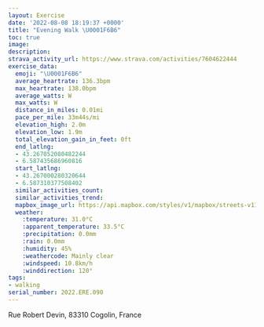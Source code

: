 ```yaml
---
layout: Exercise
date: '2022-08-08 18:19:37 +0000'
title: "Evening Walk \U0001F6B6"
toc: true
image:
description:
strava_activity_url: https://www.strava.com/activities/7604622444
exercise_data:
  emoji: "\U0001F6B6"
  average_heartrate: 136.3bpm
  max_heartrate: 138.0bpm
  average_watts: W
  max_watts: W
  distance_in_miles: 0.01mi
  pace_per_mile: 33m44s/mi
  elevation_high: 2.0m
  elevation_low: 1.9m
  total_elevation_gain_in_feet: 0ft
  end_latlng:
  - 43.267052080482244
  - 6.587435686960816
  start_latlng:
  - 43.267000280320644
  - 6.587310377508402
  similar_activities_count:
  similar_activities_trend:
  mapbox_image_url: https://api.mapbox.com/styles/v1/mapbox/streets-v11/static/path-5+787af2-1.0(wqagGuqeg%40EKCK),pin-s-s+e5b22e(6.58731,43.267),pin-s-f+89ae00(6.587430000000001,43.267050000000005)/auto/800x800?access_token=pk.eyJ1Ijoiam9zaGJlY2ttYW4iLCJhIjoiY205eWR2aDd1MWZ6djJrbXc4a3M0bWZleiJ9.XiG9OWkNcZk2QzjJbxLB4A
  weather:
    :temperature: 31.0°C
    :apparent_temperature: 33.5°C
    :precipitation: 0.0mm
    :rain: 0.0mm
    :humidity: 45%
    :weathercode: Mainly clear
    :windspeed: 10.8km/h
    :winddirection: 120°
tags:
- walking
serial_number: 2022.ERE.090
---
```

Rue Robert Devin, 83310 Cogolin, France

